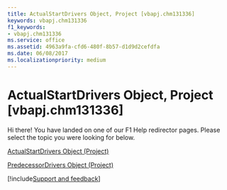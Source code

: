 ```yaml
---
title: ActualStartDrivers Object, Project [vbapj.chm131336]
keywords: vbapj.chm131336
f1_keywords:
- vbapj.chm131336
ms.service: office
ms.assetid: 4963a9fa-cfd6-480f-8b57-d1d9d2cefdfa
ms.date: 06/08/2017
ms.localizationpriority: medium
---
```



# ActualStartDrivers Object, Project [vbapj.chm131336]

Hi there! You have landed on one of our F1 Help redirector pages. Please select the topic you were looking for below.

[ActualStartDrivers Object (Project)](https://msdn.microsoft.com/library/b9a76aed-576f-e7df-3884-c8d3fcecf210%28Office.15%29.aspx)

[PredecessorDrivers Object (Project)](https://msdn.microsoft.com/library/a55a655c-3f43-77db-a861-dba8059e3a21%28Office.15%29.aspx)

[!include[Support and feedback](~/includes/feedback-boilerplate.md)]